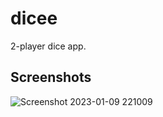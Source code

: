# dicee
2-player dice app.

## Screenshots 
![Screenshot 2023-01-09 221009](https://user-images.githubusercontent.com/93861256/211360648-a2cd9bee-7f13-4c0f-bb27-0ed0c58931a4.png)
